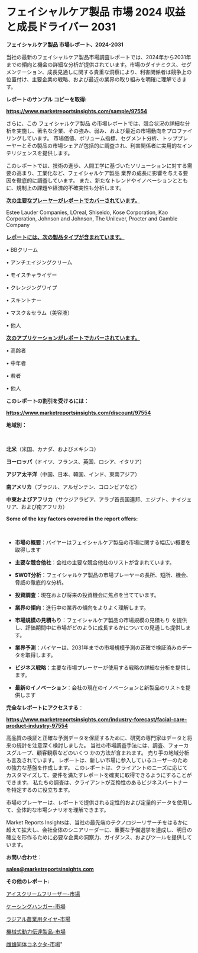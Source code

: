 # フェイシャルケア製品 市場 2024 収益と成長ドライバー 2031

<strong>フェイシャルケア製品 市場レポート、2024-2031</strong>

当社の最新のフェイシャルケア製品市場調査レポートでは、2024年から2031年までの傾向と機会の詳細な分析が提供されています。市場のダイナミクス、セグメンテーション、成長見通しに関する貴重な洞察により、利害関係者は競争上の位置付け、主要企業の戦略、および最近の業界の取り組みを明確に理解できます。



<strong>レポートのサンプル コピーを取得:</strong> <a href=https://www.marketreportsinsights.com/sample/97554>

<strong><u>https://www.marketreportsinsights.com/sample/97554</u></strong></a>

さらに、この フェイシャルケア製品 の市場レポートでは、競合状況の詳細な分析を実施し、著名な企業、その強み、弱み、および最近の市場動向をプロファイリングしています。 市場価値、ボリューム指標、セグメント分析、トッププレーヤーとその製品の市場シェアが包括的に調査され、利害関係者に実用的なインテリジェンスを提供します。

このレポートでは、技術の進歩、人間工学に基づいたソリューションに対する需要の高まり、工業化など、フェイシャルケア製品 業界の成長に影響を与える要因を徹底的に調査しています。 また、新たなトレンドやイノベーションとともに、規制上の課題や経済的不確実性も分析します。



<strong><u>次の主要なプレーヤーがレポートでカバーされています。</u></strong>

Estee Lauder Companies, LOreal, Shiseido, Kose Corporation, Kao Corporation, Johnson and Johnson, The Unilever, Procter and Gamble Company



<strong><u><b>レポートには、次の製品タイプが含まれています。</b></u></strong>

• BBクリーム

• アンチエイジングクリーム

• モイスチャライザー

• クレンジングワイプ

• スキントナー

• マスク＆セラム（美容液）

• 他人



<strong><u><b>次のアプリケーションがレポートでカバーされています。</b></u></strong>

• 高齢者

• 中年者

• 若者

• 他人



<strong><b>このレポートの割引を受けるには：</b></strong>

<a href=https://www.marketreportsinsights.com/discount/97554>

<strong><u>https://www.marketreportsinsights.com/discount/97554</u></strong></a>



<strong>地域別：</strong>

<strong> </strong>



<strong>北米</strong>（米国、カナダ、およびメキシコ）



<strong>ヨーロッパ</strong>（ドイツ、フランス、英国、ロシア、イタリア）



<strong>アジア太平洋</strong>（中国、日本、韓国、インド、東南アジア）



<strong>南アメリカ</strong>（ブラジル、アルゼンチン、コロンビアなど）



<strong>中東およびアフリカ</strong>（サウジアラビア、アラブ首長国連邦、エジプト、ナイジェリア、および南アフリカ）



<strong>Some of the key factors covered in the report offers:</strong>

<strong> </strong>
<ul>
  <li>

<strong>市場の概要</strong>：バイヤーはフェイシャルケア製品の市場に関する幅広い概要を取得します</li>
  <li>

<strong>主要な競合他社</strong>：会社の主要な競合他社のリストが含まれています。</li>
  <li>

<strong>SWOT分析</strong>：フェイシャルケア製品の市場プレーヤーの長所、短所、機会、脅威の徹底的な分析。</li>
  <li>

<strong>投資調査</strong>：現在および将来の投資機会に焦点を当てています。</li>
  <li>

<strong>業界の傾向</strong>：進行中の業界の傾向をよりよく理解します。</li>
  <li>

<strong>市場規模の見積もり</strong>：フェイシャルケア製品の市場規模の見積もり を提供し、評価期間中に市場がどのように成長するかについての見通しも提供します。</li>
  <li>

<strong>業界予測</strong>：バイヤーは、2031年までの市場規模予測の正確で検証済みのデータを取得します。</li>
  <li>

<strong>ビジネス戦略</strong>：主要な市場プレーヤーが使用する戦略の詳細な分析を提供します。</li>
  <li>

<strong>最新のイノベーション</strong>：会社の現在のイノベーションと新製品のリストを提供します</li>
</ul>


<strong>完全なレポートにアクセスする</strong>：

<a href=https://www.marketreportsinsights.com/industry-forecast/facial-care-product-industry-97554>

<strong><u>https://www.marketreportsinsights.com/industry-forecast/facial-care-product-industry-97554</u></strong></a>

高品質の検証と正確な予測データを保証するために、研究の専門家はデータと将来の統計を注意深く検討しました。 当社の市場調査手法には、調査、フォーカスグループ、顧客観察などのいくつ かの方法が含まれます。 売り手の地域分析も言及されています。 レポートは、新しい市場に参入しているユーザーのための強力な基盤を作成します。 このレポートは、クライアントのニーズに応じてカスタマイズして、要件を満たすレポートを確実に取得できるようにすることができます。 私たちの調査は、クライアントが互換性のあるビジネスパートナーを特定するのに役立ちます。

市場のプレーヤーは、レポートで提供される定性的および定量的データを使用して、全体的な市場シナリオを理解できます。

Market Reports Insightsは、当社の最先端のテクノロジーリサーチをはるかに超えて拡大し、会社全体のシニアリーダーに、重要な予備選挙を達成し、明日の確立を形作るために必要な企業の洞察力、ガイダンス、およびツールを提供しています。



<strong><b>お問い合わせ</b></strong>：

<a href=mailto:sales@marketreportsinsights.com>

<strong><u>sales@marketreportsinsights.com</u></strong></a>



<strong>その他のレポート:</strong>

<a href=https://www.linkedin.com/pulse/アイスクリームフリーザー-市場-2030-年までの需要に焦点を当てた-2023-年調査レポート-ouxhf/>アイスクリームフリーザー-市場</a>

<a href=https://www.linkedin.com/pulse/ケーシングハンガー-市場-2023-総利益と主要ベンダー-2030-data-dive-discoveries-24-analysis-l2pof/>ケーシングハンガー-市場</a>

<a href=https://www.linkedin.com/pulse/ラジアル農業用タイヤ-市場-2023-swot-分析と成長率-2030-l3e8f/>ラジアル農業用タイヤ-市場</a>

<a href=https://www.linkedin.com/pulse/機械式動力伝達製品-市場-2023-最新の-cagr-および成長分析-2030-7szvf/>機械式動力伝達製品-市場</a>

<a href=https://www.linkedin.com/pulse/雌雄同体コネクタ-市場-2023-競争分析と事業成長-2030-analytics-achievers-24-analysis-fdvrf/>雌雄同体コネクタ-市場</a>"
